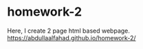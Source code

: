 # homework-2
Here, I create 2 page html based webpage.
https://abdullaalfahad.github.io/homework-2/
